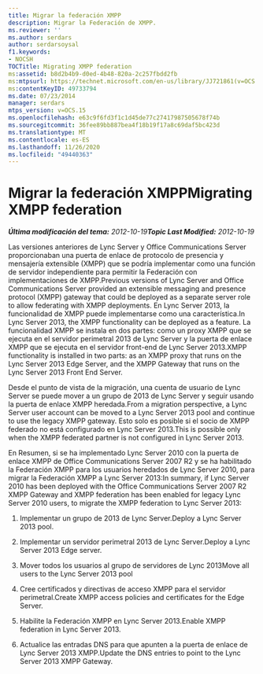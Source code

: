```yaml
---
title: Migrar la federación XMPP
description: Migrar la Federación de XMPP.
ms.reviewer: ''
ms.author: serdars
author: serdarsoysal
f1.keywords:
- NOCSH
TOCTitle: Migrating XMPP federation
ms:assetid: b8d2b4b9-d0ed-4b48-820a-2c257fbdd2fb
ms:mtpsurl: https://technet.microsoft.com/en-us/library/JJ721861(v=OCS.15)
ms:contentKeyID: 49733794
ms.date: 07/23/2014
manager: serdars
mtps_version: v=OCS.15
ms.openlocfilehash: e63c9f6fd3f1c1d45de77c27417987505678f74b
ms.sourcegitcommit: 36fee89bb887bea4f18b19f17a8c69daf5bc423d
ms.translationtype: MT
ms.contentlocale: es-ES
ms.lasthandoff: 11/26/2020
ms.locfileid: "49440363"
---
```

# <a name="migrating-xmpp-federation"></a><span data-ttu-id="f814f-103">Migrar la federación XMPP</span><span class="sxs-lookup"><span data-stu-id="f814f-103">Migrating XMPP federation</span></span>

<div data-xmlns="http://www.w3.org/1999/xhtml">

<div class="topic" data-xmlns="http://www.w3.org/1999/xhtml" data-msxsl="urn:schemas-microsoft-com:xslt" data-cs="https://msdn.microsoft.com/">

<div data-asp="https://msdn2.microsoft.com/asp">



</div>

<div id="mainSection">

<div id="mainBody"><span data-ttu-id="f814f-104">

<span> </span></span><span class="sxs-lookup"><span data-stu-id="f814f-104">

<span> </span></span></span>

<span data-ttu-id="f814f-105">_**Última modificación del tema:** 2012-10-19_</span><span class="sxs-lookup"><span data-stu-id="f814f-105">_**Topic Last Modified:** 2012-10-19_</span></span>

<span data-ttu-id="f814f-106">Las versiones anteriores de Lync Server y Office Communications Server proporcionaban una puerta de enlace de protocolo de presencia y mensajería extensible (XMPP) que se podría implementar como una función de servidor independiente para permitir la Federación con implementaciones de XMPP.</span><span class="sxs-lookup"><span data-stu-id="f814f-106">Previous versions of Lync Server and Office Communications Server provided an extensible messaging and presence protocol (XMPP) gateway that could be deployed as a separate server role to allow federating with XMPP deployments.</span></span> <span data-ttu-id="f814f-107">En Lync Server 2013, la funcionalidad de XMPP puede implementarse como una característica.</span><span class="sxs-lookup"><span data-stu-id="f814f-107">In Lync Server 2013, the XMPP functionality can be deployed as a feature.</span></span> <span data-ttu-id="f814f-108">La funcionalidad XMPP se instala en dos partes: como un proxy XMPP que se ejecuta en el servidor perimetral 2013 de Lync Server y la puerta de enlace XMPP que se ejecuta en el servidor front-end de Lync Server 2013.</span><span class="sxs-lookup"><span data-stu-id="f814f-108">XMPP functionality is installed in two parts: as an XMPP proxy that runs on the Lync Server 2013 Edge Server, and the XMPP Gateway that runs on the Lync Server 2013 Front End Server.</span></span>

<span data-ttu-id="f814f-109">Desde el punto de vista de la migración, una cuenta de usuario de Lync Server se puede mover a un grupo de 2013 de Lync Server y seguir usando la puerta de enlace XMPP heredada.</span><span class="sxs-lookup"><span data-stu-id="f814f-109">From a migration perspective, a Lync Server user account can be moved to a Lync Server 2013 pool and continue to use the legacy XMPP gateway.</span></span> <span data-ttu-id="f814f-110">Esto solo es posible si el socio de XMPP federado no está configurado en Lync Server 2013.</span><span class="sxs-lookup"><span data-stu-id="f814f-110">This is possible only when the XMPP federated partner is not configured in Lync Server 2013.</span></span>

<span data-ttu-id="f814f-111">En Resumen, si se ha implementado Lync Server 2010 con la puerta de enlace XMPP de Office Communications Server 2007 R2 y se ha habilitado la Federación XMPP para los usuarios heredados de Lync Server 2010, para migrar la Federación XMPP a Lync Server 2013:</span><span class="sxs-lookup"><span data-stu-id="f814f-111">In summary, if Lync Server 2010 has been deployed with the Office Communications Server 2007 R2 XMPP Gateway and XMPP federation has been enabled for legacy Lync Server 2010 users, to migrate the XMPP federation to Lync Server 2013:</span></span>

1.  <span data-ttu-id="f814f-112">Implementar un grupo de 2013 de Lync Server.</span><span class="sxs-lookup"><span data-stu-id="f814f-112">Deploy a Lync Server 2013 pool.</span></span>

2.  <span data-ttu-id="f814f-113">Implementar un servidor perimetral 2013 de Lync Server.</span><span class="sxs-lookup"><span data-stu-id="f814f-113">Deploy a Lync Server 2013 Edge server.</span></span>

3.  <span data-ttu-id="f814f-114">Mover todos los usuarios al grupo de servidores de Lync 2013</span><span class="sxs-lookup"><span data-stu-id="f814f-114">Move all users to the Lync Server 2013 pool</span></span>

4.  <span data-ttu-id="f814f-115">Cree certificados y directivas de acceso XMPP para el servidor perimetral.</span><span class="sxs-lookup"><span data-stu-id="f814f-115">Create XMPP access policies and certificates for the Edge Server.</span></span>

5.  <span data-ttu-id="f814f-116">Habilite la Federación XMPP en Lync Server 2013.</span><span class="sxs-lookup"><span data-stu-id="f814f-116">Enable XMPP federation in Lync Server 2013.</span></span> 

6.  <span data-ttu-id="f814f-117">Actualice las entradas DNS para que apunten a la puerta de enlace de Lync Server 2013 XMPP.</span><span class="sxs-lookup"><span data-stu-id="f814f-117">Update the DNS entries to point to the Lync Server 2013 XMPP Gateway.</span></span>

<span data-ttu-id="f814f-118"></div>

<span> </span>

</div>

</div>

</span><span class="sxs-lookup"><span data-stu-id="f814f-118"></div>

<span> </span>

</div>

</div>

</span></span></div>

